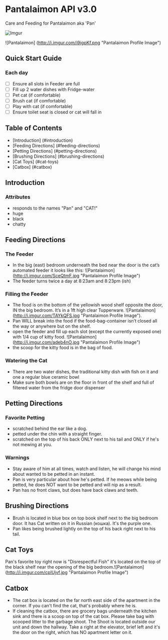 # Pantalaimon API v3.0

Care and Feeding for Pantalaimon aka 'Pan'

![Imgur](http://i.imgur.com/i9igpKf.png "Logo Title Text 1")

![Pantalaimon] (http://i.imgur.com/i9igpKf.png "Pantalaimon Profile Image")

## Quick Start Guide

### Each day
 - [ ] Ensure all slots in Feeder are full
 - [ ] Fill up 2 water dishes with Fridge-water
 - [ ] Pet cat (if comfortable)
 - [ ] Brush cat (if comfortable)
 - [ ] Play with cat (if comfortable)
 - [ ] Ensure toilet seat is closed or cat will fall in

## Table of Contents
 * [Introduction] (#introduction)
 * [Feeding Directions] (#feeding-directions)
 * [Petting Directions] (#petting-directions)
 * [Brushing Directions] (#brushing-directions)
 * [Cat Toys] (#cat-toys)
 * [Catbox] (#catbox)

## Introduction

### Attributes
* responds to the names "Pan" and "CAT!"
* huge
* black
* chatty

## Feeding Directions
### The Feeder
* In the big (east) bedroom underneath the bed near the door is the cat’s automated feeder it looks like this: ![Pantalaimon] (http://i.imgur.com/SceQtmF.jpg "Pantalaimon Profile Image")
* The feeder turns twice a day at 8:23am and 8:23pm (ish)

### Filling the Feeder
* The food is on the bottom of the yellowish wood shelf opposite the door, IN the big bedroom. It’s in a 1ft high clear Tupperware. ![Pantalaimon] (http://i.imgur.com/TAYkQFS.jpg "Pantalaimon Profile Image").
* Pan WILL break into the food if the food-bag-container isn’t closed all the way or anywhere but on the shelf.
* open the feeder and fill up each slot (except the currently exposed one) with 1/4 cup of kitty food. ![Pantalaimon] (http://i.imgur.com/adeb4nO.jpg "Pantalaimon Profile Image")
* the scoop for the kitty food is in the bag of food.


### Watering the Cat
* There are two water dishes, the traditional kitty dish with fish on it and one a regular blue ceramic bowl
* Make sure both bowls are on the floor in front of the shelf and full of filtered water from the fridge door dispenser

## Petting Directions
### Favorite Petting
* scratched behind the ear like a dog.
* petted under the chin with a straight finger.
* scratched on the top of his back ONLY next to his tail and ONLY if he's not mewing at you.
### Warnings
* Stay aware of him at all times, watch and listen, he will change his mind about wanted to be petted in an instant.
* Pan is very particular about how he's petted. If he meows while being petted, he does NOT want to be petted and will nip as a result.
* Pan has no front claws, but does have back claws and teeth.

## Brushing Directions
* Brush is located in blue box on top book shelf next to the big bedroom door. It has Cat written on it in Russian (кошка). It's the purple one.
* Pan likes being brushed lightly on the top of his back right next to his tail.

## Cat Toys

Pan's favorite toy right now is "Disrespectful Fish" it's located on the top of the black shelf near the opening of the big bedroom.![Pantalaimon] (http://i.imgur.com/cpIUjvf.jpg "Pantalaimon Profile Image") 

## Catbox
* The cat box is located on the far north east side of the apartment in the corner.  If you can't find the cat, that's probably where he is.
* If cleaning the catbox, there are grocery bags underneath the kitchen sink and there is a scoop on top of the cat box. Please take bag with scooped litter to the garbage shoot. The Shoot is located outside our unit and down the hallway. Take a right at the elevator, brief left and it's the door on the right, which has NO apartment letter on it.
